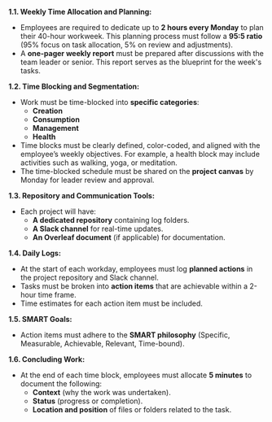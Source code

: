 **1.1. Weekly Time Allocation and Planning:**

- Employees are required to dedicate up to **2 hours every Monday** to plan their 40-hour workweek. This planning process must follow a **95:5 ratio** (95% focus on task allocation, 5% on review and adjustments).
- A **one-pager weekly report** must be prepared after discussions with the team leader or senior. This report serves as the blueprint for the week's tasks.

**1.2. Time Blocking and Segmentation:**

- Work must be time-blocked into **specific categories**:
    - **Creation**
    - **Consumption**
    - **Management**
    - **Health**
- Time blocks must be clearly defined, color-coded, and aligned with the employee’s weekly objectives. For example, a health block may include activities such as walking, yoga, or meditation.
- The time-blocked schedule must be shared on the **project canvas** by Monday for leader review and approval.

**1.3. Repository and Communication Tools:**

- Each project will have:
    - **A dedicated repository** containing log folders.
    - **A Slack channel** for real-time updates.
    - **An Overleaf document** (if applicable) for documentation.

**1.4. Daily Logs:**

- At the start of each workday, employees must log **planned actions** in the project repository and Slack channel.
- Tasks must be broken into **action items** that are achievable within a 2-hour time frame.
- Time estimates for each action item must be included.

**1.5. SMART Goals:**

- Action items must adhere to the **SMART philosophy** (Specific, Measurable, Achievable, Relevant, Time-bound).

**1.6. Concluding Work:**

- At the end of each time block, employees must allocate **5 minutes** to document the following:
    - **Context** (why the work was undertaken).
    - **Status** (progress or completion).
    - **Location and position** of files or folders related to the task.